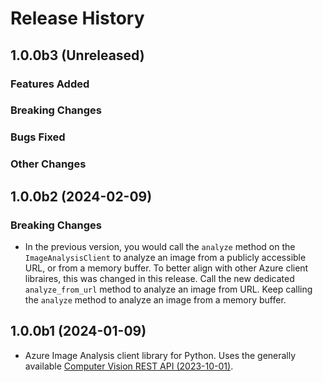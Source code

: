 # Release History

## 1.0.0b3 (Unreleased)

### Features Added

### Breaking Changes

### Bugs Fixed

### Other Changes

## 1.0.0b2 (2024-02-09)

### Breaking Changes

- In the previous version, you would call the `analyze` method on the `ImageAnalysisClient` to analyze an image from a publicly accessible URL, or from a memory buffer. To better align with other Azure client libraires, this was changed in this release. Call the new dedicated `analyze_from_url` method to analyze an image from URL. Keep calling the `analyze` method to analyze an image from a memory buffer.

## 1.0.0b1 (2024-01-09)

- Azure Image Analysis client library for Python. Uses the generally available [Computer Vision REST API (2023-10-01)](https://eastus.dev.cognitive.microsoft.com/docs/services/Cognitive_Services_Unified_Vision_API_2023-10-01).
